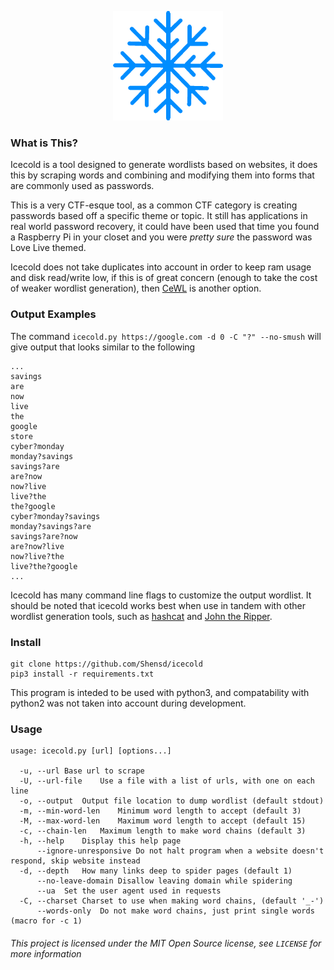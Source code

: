 <p align="center">
    <img alt="icecold" src="./logo.png" height="175">
</p>

### What is This?

Icecold is a tool designed to generate wordlists based on websites, it does this by scraping words and combining and modifying them into forms that are commonly used as passwords.

This is a very CTF-esque tool, as a common CTF category is creating passwords based off a specific theme or topic. It still has applications in real world password recovery, it could have been used that time you found a Raspberry Pi in your closet and you were _pretty sure_ the password was Love Live themed.

Icecold does not take duplicates into account in order to keep ram usage and disk read/write low, if this is of great concern (enough to take the cost of weaker wordlist generation), then [CeWL](https://github.com/digininja/CeWL) is another option. 

### Output Examples

The command `icecold.py https://google.com -d 0 -C "?" --no-smush` will give output that looks similar to the following 

```
...
savings
are
now
live
the
google
store
cyber?monday
monday?savings
savings?are
are?now
now?live
live?the
the?google
cyber?monday?savings
monday?savings?are
savings?are?now
are?now?live
now?live?the
live?the?google
...
```

Icecold has many command line flags to customize the output wordlist. It should be noted that icecold works best when use in tandem with other wordlist generation tools, such as [hashcat](https://hashcat.net/hashcat/) and [John the Ripper](https://www.openwall.com/john/).


### Install

```
git clone https://github.com/Shensd/icecold
pip3 install -r requirements.txt
```

This program is inteded to be used with python3, and compatability with python2 was not taken into account during development.

### Usage

```
usage: icecold.py [url] [options...]
    
  -u, --url	Base url to scrape
  -U, --url-file	Use a file with a list of urls, with one on each line
  -o, --output	Output file location to dump wordlist (default stdout)
  -m, --min-word-len	Minimum word length to accept (default 3)
  -M, --max-word-len	Maximum word length to accept (default 15)
  -c, --chain-len	Maximum length to make word chains (default 3)
  -h, --help	Display this help page
      --ignore-unresponsive	Do not halt program when a website doesn't respond, skip website instead
  -d, --depth	How many links deep to spider pages (default 1)
      --no-leave-domain	Disallow leaving domain while spidering
      --ua	Set the user agent used in requests
  -C, --charset	Charset to use when making word chains, (default '_-')
      --words-only	Do not make word chains, just print single words (macro for -c 1)
```

###### This project is licensed under the MIT Open Source license, see `LICENSE` for more information